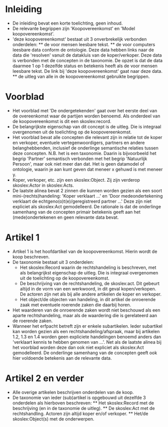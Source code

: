 # Inleiding
* De inleiding bevat een korte toelichting, geen inhoud. 
* De relevante begrippen zijn 'Koopovereenkomst' en 'Model koopovereenkomst'.
* 'deze koopovereenkomst' bestaat uit 3 onverbrekelijk verbonden onderdelen: 
** de voor mensen leesbare tekst.
** de voor computers leesbare data conform de ontologie. Deze data hebben links naar de data die 'resolven' vanuit de datakluis van de koper/verkoper. Deze data is verbonden met de concepten in de taxonomie. De opzet is dat de data daarmee 1 op 1 dezelfde status en betekenis heeft als de voor mensen leesbare tekst. De link bij 'deze koopovereenkomst' gaat naar deze data.
** de uitleg van alle in de koopovereenkomst gebruikte begrippen.
# Voorblad
* Het voorblad met 'De ondergetekenden' gaat over het eerste deel van de overeenkomst waar de partijen worden benoemd. Als onderdeel van de koopovereenkomst is dit een skoslex:record.
* De belangrijkste eigenschap van dit concept is de uitleg. Die is integraal overgenomen uit de toelichting op de koopovereenkomst. 
* Het voorblad bevat alle concepten die relevant zijn in relatie tot de koper en verkoper, eventuele vertegenwoordigers, partners en andere belanghebbenden, inclusief de onderlinge semantische relaties tussen deze concepten. N.B. het is een taxonomie. Daarin is bijvoorbeeld het begrip 'Partner' semantisch verbonden met het begrip 'Natuurlijk Persoon', maar ook niet meer dan dat. Het is geen datamodel of ontologie, waarin je aan kunt geven dat meneer x gehuwd is met meneer y. 
* Koper, verkoper, etc. zijn een skoslex:Object. Zij zijn verderop skoslex:Actor in skoslex:Acts.
* De laatste alinea bevat 2 zinnen die kunnen worden gezien als een soort mini-(rechts)handeling: 'Koper verklaart ...' en 'Door medeondertekening verklaart de echtgeno(o)t(e)/geregistreerd partner ...' Deze zijn niet expliciet als skoslex:Act gemodelleerd. De rationale is dat de onderlinge samenhang van de concepten primair betekenis geeft aan het (mede)ondertekenen en geen relevante data bevat.
# Artikel 1
* Artikel 1 is het hoofdartikel van de koopovereenkomst. Hierin wordt de koop beschreven.
* De taxonomie bestaat uit 3 onderdelen:
  * Het skoslex:Record waarin de rechtshandeling is beschreven, met als belangrijkst eigenschap de uitleg.  Die is integraal overgenomen uit de toelichting op de koopovereenkomst. 
  * De beschrijving van de rechtshandeling, de skoslex:act. Dit gebeurt altijd in de vorm van een werkwoord, in dit geval kopen/verkopen. De actoren zijn net als bij alle andere artikelen de koper en verkoper.
  * Het object/de objecten van handeling, in dit artikel de onroerende zaak met eventuele roerende zaken die daarbij horen.
* Het waarderen van de onroerende zaken wordt niet beschouwd als een aparte rechtshandeling, maar als de waardering die is gerelateerd aan de roerende zaken.
* Wanneer het erfpacht betreft zijn er enkele subartikelen. Ieder subartikel kan worden gezien als een rechtshandeling/afspraak, maar bij artikelen 1.2, 1.3 en 1.4 worden geen expliciete handelingen benoemd anders dan 'verklaart kennis te hebben genomen van ...'. Net als de laatste alinea bij het voorblad worden deze dan ook niet expliciet als skoslex:Act gemodelleerd. De onderlinge samenhang van de concepten geeft ook hier voldoende betekenis aan de relevante data.
# Artikel 2 en verder
* Alle overige artikelen beschrijven onderdelen van de koop.
* De taxonomie van ieder (sub)artikel is opgebouwd uit dezelfde 3 onderdelen als hierboven beschreven:
** Het skoslex:Record met de beschrijving (en in de taxonomie de uitleg).
** De skoslex:Act met de rechtshandling. Actoren zijn altijd koper en/of verkoper.
** Het/de skoslex:Object(s) met de onderwerpen.
